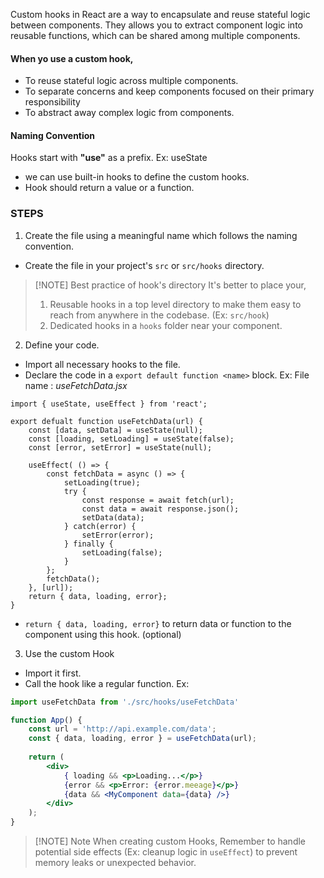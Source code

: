 Custom hooks in React are a way to encapsulate and reuse stateful logic between components. 
They allows you to extract component logic into reusable functions, which can be shared among multiple components. 

#### When yo use a custom hook,
- To reuse stateful logic across multiple components.
- To separate concerns and keep components focused on their primary responsibility
- To abstract away complex logic from components. 

#### Naming Convention
Hooks start with **"use"** as a prefix. 
Ex: useState

- we can use built-in hooks to define the custom hooks.
- Hook should return a value or a function. 

### STEPS
1. Create the file using a meaningful name which follows the naming convention. 
- Create the file in your project's `src` or `src/hooks` directory.
> [!NOTE] Best practice of hook's directory
>It's better to place your,
>	1. Reusable hooks in a top level directory to make them easy to reach from anywhere in the codebase. (Ex: `src/hook`)
>	2. Dedicated hooks in a `hooks` folder near your component. 

2. Define your code.
- Import all necessary hooks to the file.
- Declare the code in a `export default function <name>` block.
Ex: File name : *useFetchData.jsx*
```tsx
import { useState, useEffect } from 'react';

export defualt function useFetchData(url) {
	const [data, setData] = useState(null);
	const [loading, setLoading] = useState(false);
	const [error, setError] = useState(null);
	
	useEffect( () => {
		const fetchData = async () => {
			setLoading(true);
			try {
				const response = await fetch(url);
				const data = await response.json();
				setData(data);
			} catch(error) {
				setError(error);
			} finally {
				setLoading(false);
			}
		};
		fetchData();
	}, [url]);
	return { data, loading, error};
}
```
- `return { data, loading, error}` to return data or function to the component using this hook. (optional)

3. Use the custom Hook
- Import it first.
- Call the hook like a regular function.
Ex: 
```jsx
import useFetchData from './src/hooks/useFetchData'

function App() {
	const url = 'http://api.example.com/data';
	const { data, loading, error } = useFetchData(url);
	
	return (
		<div>
			{ loading && <p>Loading...</p>}
			{error && <p>Error: {error.meeage}</p>}
			{data && <MyComponent data={data} />}
		</div>
	);
}
```


> [!NOTE] Note
> When creating custom Hooks, 
> 	Remember to handle potential side effects (Ex: cleanup logic in `useEffect`) to prevent memory leaks or unexpected behavior.
